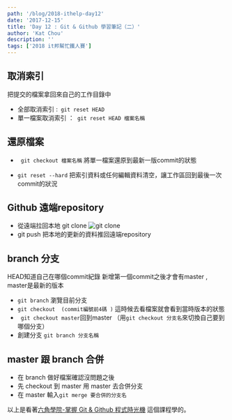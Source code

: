 ```yaml
---
path: '/blog/2018-ithelp-day12'
date: '2017-12-15'
title: 'Day 12 : Git & Github 學習筆記（二）'
author: 'Kat Chou'
description: ''
tags: ['2018 it邦幫忙鐵人賽']
---
```


## 取消索引
把提交的檔案拿回來自己的工作目錄中
*  全部取消索引 :``` git reset HEAD```
*  單一檔案取消索引 ：``` git reset HEAD 檔案名稱```

## 還原檔案
* ``` git checkout 檔案名稱```
將單一檔案還原到最新一版commit的狀態

* ```git reset --hard```
把索引資料或任何編輯資料清空，讓工作區回到最後一次commit的狀況

## Github 遠端repository
*  從遠端拉回本地  git clone 
![git clone](https://upload-images.jianshu.io/upload_images/4119783-c85dd393d053ff74.png?imageMogr2/auto-orient/strip%7CimageView2/2/w/1240)
*  git push 把本地的更新的資料推回遠端repository

## branch 分支
HEAD知道自己在哪個commit紀錄
新增第一個commit之後才會有master , master是最新的版本
*  ```git branch``` 瀏覽目前分支
*   ```git checkout  (commit編號前4碼 )```
這時候去看檔案就會看到當時版本的狀態
* ```  git checkout master ```回到master
（用```git checkout 分支名```來切換自己要到哪個分支）
*   創建分支 ```git branch 分支名稱```

## master 跟 branch 合併
*  在 branch 做好檔案確認沒問題之後
*  先 checkout 到 master 用 master 去合併分支
*  在 master 輸入```git merge 要合併的分支名```



以上是看著[六角學院-掌握 Git & Github 程式時光機](https://www.udemy.com/learninggit/learn/v4/content) 這個課程學的。
